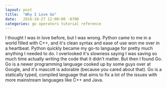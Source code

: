 ```yaml
---
layout: post
title:  "Why I Love Go"
date:   2016-10-27 12:00:00 -0700
categories: go operators tutorial reference
---
```


I thought I was in love before, but I was wrong. Python came to me in a world filled with C++, and it's clean syntax and ease of use won me over in a 
heartbeat. Python quickly became my go-to language for pretty much anything I needed to do. I overlooked it's slowness saying I was saving so much time 
actually writing the code that it didn't matter. But then I found Go. Go is a newer programming language cooked up by some guys over at Google, and it's 
mascott is adorable (because you cared about that). Go is a statically typed, compiled language that aims to fix a lot of the issues with more mainstream 
languages like C++ and Java. 